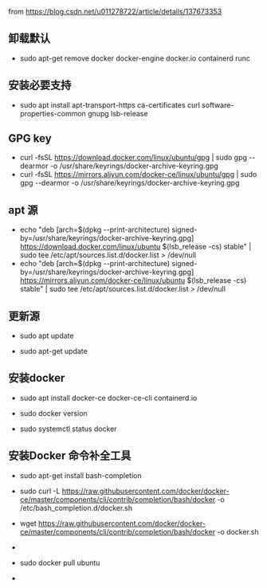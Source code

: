 from https://blog.csdn.net/u011278722/article/details/137673353

## 卸载默认
* sudo apt-get remove docker docker-engine docker.io containerd runc

## 安装必要支持
* sudo apt install apt-transport-https ca-certificates curl software-properties-common gnupg lsb-release

## GPG key
* curl -fsSL https://download.docker.com/linux/ubuntu/gpg | sudo gpg --dearmor -o /usr/share/keyrings/docker-archive-keyring.gpg
* curl -fsSL https://mirrors.aliyun.com/docker-ce/linux/ubuntu/gpg | sudo gpg --dearmor -o /usr/share/keyrings/docker-archive-keyring.gpg

## apt 源
* echo "deb [arch=$(dpkg --print-architecture) signed-by=/usr/share/keyrings/docker-archive-keyring.gpg] https://download.docker.com/linux/ubuntu $(lsb_release -cs) stable" | sudo tee /etc/apt/sources.list.d/docker.list > /dev/null
* echo "deb [arch=$(dpkg --print-architecture) signed-by=/usr/share/keyrings/docker-archive-keyring.gpg] https://mirrors.aliyun.com/docker-ce/linux/ubuntu $(lsb_release -cs) stable" | sudo tee /etc/apt/sources.list.d/docker.list > /dev/null

## 更新源
* sudo apt update
  
* sudo apt-get update

## 安装docker
* sudo apt install docker-ce docker-ce-cli containerd.io

* sudo docker version

* sudo systemctl status docker

## 安装Docker 命令补全工具
* sudo apt-get install bash-completion

* sudo curl -L https://raw.githubusercontent.com/docker/docker-ce/master/components/cli/contrib/completion/bash/docker -o /etc/bash_completion.d/docker.sh
* wget https://raw.githubusercontent.com/docker/docker-ce/master/components/cli/contrib/completion/bash/docker -o docker.sh
* 


* sudo docker pull ubuntu
* 
